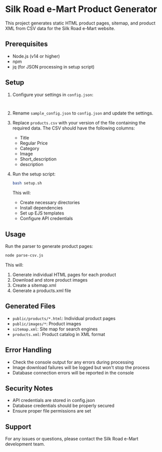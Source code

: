 # Silk Road e-Mart Product Generator

This project generates static HTML product pages, sitemap, and product XML from CSV data for the Silk Road e-Mart website.

## Prerequisites

- Node.js (v14 or higher)
- npm
- jq (for JSON processing in setup script)

## Setup

1. Configure your settings in `config.json`:
   ```json
 
2. Rename `sample_config.json` to `config.json` and update the  settings.

3. Replace `products.csv` with your version of the file containing the required data.
The CSV should have the following columns:
   - Title
   - Regular Price
   - Category
   - Image
   - Short_description
   - description

4. Run the setup script:
   ```bash
   bash setup.sh
   ```
   This will:
   - Create necessary directories
   - Install dependencies
   - Set up EJS templates
   - Configure API credentials

## Usage

Run the parser to generate product pages:
```bash
node parse-csv.js
```

This will:
1. Generate individual HTML pages for each product
2. Download and store product images
3. Create a sitemap.xml
4. Generate a products.xml file


## Generated Files

- `public/products/*.html`: Individual product pages
- `public/images/*`: Product images
- `sitemap.xml`: Site map for search engines
- `products.xml`: Product catalog in XML format

## Error Handling

- Check the console output for any errors during processing
- Image download failures will be logged but won't stop the process
- Database connection errors will be reported in the console

## Security Notes

- API credentials are stored in config.json
- Database credentials should be properly secured
- Ensure proper file permissions are set

## Support

For any issues or questions, please contact the Silk Road e-Mart development team.

